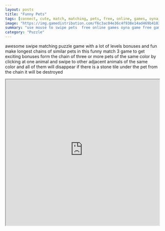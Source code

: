 ```yaml
---
layout: posts
title: "Funny Pets"
tags: [connect, cute, match, matching, pets, free, online, games, oyna, game, free, games, play, play, games]
image: "https://img.gamedistribution.com/f6c3ac04e36c4f938e14ad469b410347.jpg"
summary: "use mouse to swipe pets  free online games oyna game free games play play games"
category: "Puzzle"
---
```


awesome swipe matching puzzle game with a lot of levels bonuses and fun make longest chains of similar pets in this funny match 3 game to get exciting bonuses form the chain of three or more pets of the same color by clicking at one animal and swipe to other adjacent animals of the same color and all of them will disappear if there is a stone tile under the pet from the chain it will be destroyed

<iframe width="100%" height="480px;" src="https://flash.gamedistribution.com?game=f6c3ac04e36c4f938e14ad469b410347"></iframe>